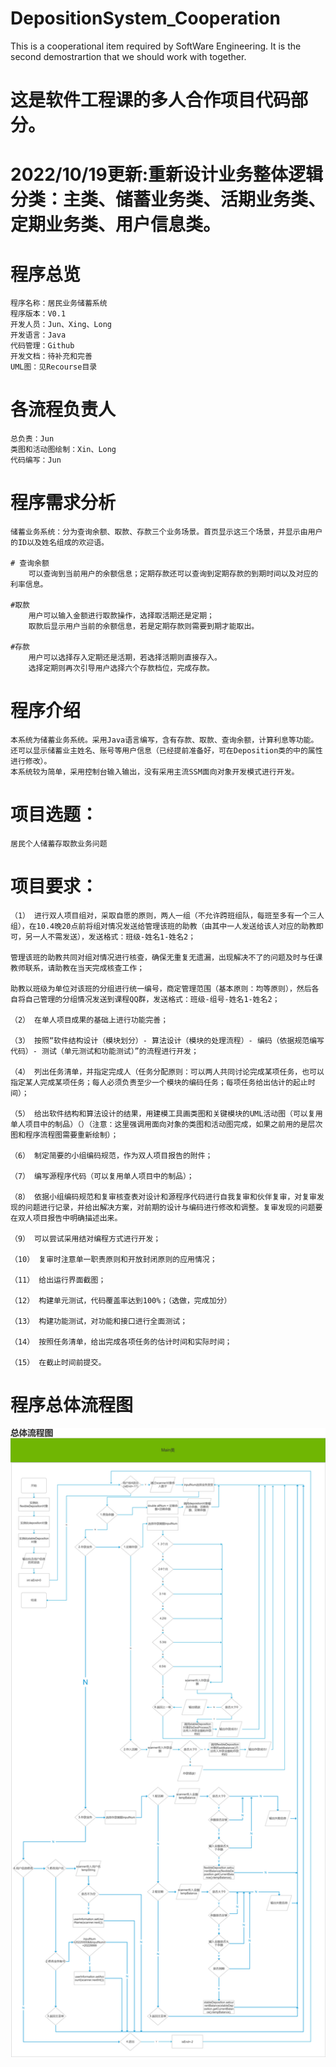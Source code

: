 # DepositionSystem_Cooperation
This is a cooperational item required by SoftWare Engineering.
It is the second demostrartion that we should work with together.
# 这是软件工程课的多人合作项目代码部分。
# 2022/10/19更新:重新设计业务整体逻辑分类：主类、储蓄业务类、活期业务类、定期业务类、用户信息类。

# 程序总览
    程序名称：居民业务储蓄系统
    程序版本：V0.1
    开发人员：Jun、Xing、Long
    开发语言：Java
    代码管理：Github
    开发文档：待补充和完善
    UML图：见Recourse目录
# 各流程负责人
    总负责：Jun
    类图和活动图绘制：Xin、Long
    代码编写：Jun

# 程序需求分析
    储蓄业务系统：分为查询余额、取款、存款三个业务场景。首页显示这三个场景，并显示由用户的ID以及姓名组成的欢迎语。

    # 查询余额
        可以查询到当前用户的余额信息；定期存款还可以查询到定期存款的到期时间以及对应的利率信息。

    #取款
        用户可以输入金额进行取款操作，选择取活期还是定期；
        取款后显示用户当前的余额信息，若是定期存款则需要到期才能取出。

    #存款
        用户可以选择存入定期还是活期，若选择活期则直接存入。
        选择定期则再次引导用户选择六个存款档位，完成存款。

    

# 程序介绍
    本系统为储蓄业务系统。采用Java语言编写，含有存款、取款、查询余额，计算利息等功能。
    还可以显示储蓄业主姓名、账号等用户信息（已经提前准备好，可在Deposition类的中的属性进行修改）。
    本系统较为简单，采用控制台输入输出，没有采用主流SSM面向对象开发模式进行开发。


# 项目选题：

    居民个人储蓄存取款业务问题

# 项目要求：

    （1） 进行双人项目组对，采取自愿的原则，两人一组（不允许跨班组队，每班至多有一个三人组），在10.4晚20点前将组对情况发送给管理该班的助教（由其中一人发送给该人对应的助教即可，另一人不需发送），发送格式：班级-姓名1-姓名2；

    管理该班的助教共同对组对情况进行核查，确保无重复无遗漏，出现解决不了的问题及时与任课教师联系，请助教在当天完成核查工作；

    助教以班级为单位对该班的分组进行统一编号，商定管理范围（基本原则：均等原则），然后各自将自己管理的分组情况发送到课程QQ群，发送格式：班级-组号-姓名1-姓名2；

    （2） 在单人项目成果的基础上进行功能完善；

    （3） 按照“软件结构设计（模块划分）- 算法设计（模块的处理流程）- 编码（依据规范编写代码）- 测试（单元测试和功能测试）”的流程进行开发；

    （4） 列出任务清单，并指定完成人（任务分配原则：可以两人共同讨论完成某项任务，也可以指定某人完成某项任务；每人必须负责至少一个模块的编码任务；每项任务给出估计的起止时间）；

    （5） 给出软件结构和算法设计的结果，用建模工具画类图和关键模块的UML活动图（可以复用单人项目中的制品）（）（注意：这里强调用面向对象的类图和活动图完成，如果之前用的是层次图和程序流程图需要重新绘制）；

    （6） 制定简要的小组编码规范，作为双人项目报告的附件；

    （7） 编写源程序代码（可以复用单人项目中的制品）；

    （8） 依据小组编码规范和复审核查表对设计和源程序代码进行自我复审和伙伴复审，对复审发现的问题进行记录，并给出解决方案，对前期的设计与编码进行修改和调整。复审发现的问题要在双人项目报告中明确描述出来。

    （9） 可以尝试采用结对编程方式进行开发；

    （10） 复审时注意单一职责原则和开放封闭原则的应用情况；

    （11） 给出运行界面截图；

    （12） 构建单元测试，代码覆盖率达到100%；（选做，完成加分）

    （13） 构建功能测试，对功能和接口进行全面测试；

    （14） 按照任务清单，给出完成各项任务的估计时间和实际时间；

    （15） 在截止时间前提交。
# 程序总体流程图
![](https://github.com/XinYuJune/DepositionSystem_Cooperation/raw/main/Recourse/Flow_Total.png)
